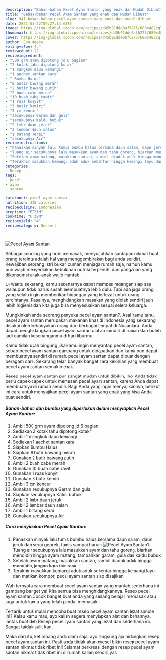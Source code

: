```yaml
---
description: "Bahan-bahan Pecel Ayam Santan yang enak dan Mudah Dibuat"
title: "Bahan-bahan Pecel Ayam Santan yang enak dan Mudah Dibuat"
slug: 941-bahan-bahan-pecel-ayam-santan-yang-enak-dan-mudah-dibuat
date: 2021-05-22T09:27:14.687Z
image: https://img-global.cpcdn.com/recipes/d45b91dde0af6275/680x482cq70/pecel-ayam-santan-foto-resep-utama.jpg
thumbnail: https://img-global.cpcdn.com/recipes/d45b91dde0af6275/680x482cq70/pecel-ayam-santan-foto-resep-utama.jpg
cover: https://img-global.cpcdn.com/recipes/d45b91dde0af6275/680x482cq70/pecel-ayam-santan-foto-resep-utama.jpg
author: Eva Reese
ratingvalue: 4.4
reviewcount: 12
recipeingredient:
- "500 grm ayam dipotong jd 6 bagian"
- "2 kotak tahu dipotong kotak"
- "1 mangkok daun kemangi"
- "1 aachet santan kara"
- " Bumbu Halus"
- "8 butir bawang merah"
- "2 butir bawang putih"
- "2 buah cabe merah"
- "10 buah cabe rawit"
- "1 ruas kunyit"
- "3 butir kemiri"
- "3 cm kencur"
- "secukupnya Garam dan gula"
- "secukupnya Kaldu bubuk"
- "2 lmbr daun jeruk"
- "2 lembar daun salam"
- "1 batang serai"
- "secukupnya Air"
recipeinstructions:
- "Panaskan minyak lalu tumis bumbu halus bersama daun salam, daun jeruk dan serai geprek, tumis sampai harum"
- "Tuang air secukupnya lalu masukkan ayam dan tahu goreng, biarkan mendidih hingga ayam matang, tambahkan garam, gula dan kaldu bubuk"
- "Setelah ayam matang, masukkan santan, sambil diaduk aduk hingga mendidih, jangan lupa test rasa"
- "Terakhir masukkan kemangi aduk aduk sebentar hingga kemangi layu dan matikan kompor, pecel ayam santan siap disajikan"
categories:
- Resep
tags:
- pecel
- ayam
- santan

katakunci: pecel ayam santan 
nutrition: 135 calories
recipecuisine: Indonesian
preptime: "PT21M"
cooktime: "PT38M"
recipeyield: "4"
recipecategory: Dessert

---
```



![Pecel Ayam Santan](https://img-global.cpcdn.com/recipes/d45b91dde0af6275/680x482cq70/pecel-ayam-santan-foto-resep-utama.jpg)

Sebagai seorang yang hobi memasak, menyuguhkan santapan nikmat buat orang tercinta adalah hal yang menggembirakan bagi anda sendiri. Kewajiban seorang istri bukan cuman menjaga rumah saja, namun kamu pun wajib menyediakan kebutuhan nutrisi terpenuhi dan panganan yang dikonsumsi anak-anak wajib mantab.

Di waktu  sekarang, kamu sebenarnya dapat membeli hidangan siap saji walaupun tidak harus susah membuatnya lebih dulu. Tapi ada juga orang yang selalu ingin memberikan hidangan yang terlezat untuk orang tercintanya. Pasalnya, menghidangkan masakan yang diolah sendiri jauh lebih higienis dan kita juga bisa menyesuaikan sesuai selera keluarga. 



Mungkinkah anda seorang penyuka pecel ayam santan?. Asal kamu tahu, pecel ayam santan merupakan makanan khas di Indonesia yang sekarang disukai oleh kebanyakan orang dari berbagai tempat di Nusantara. Anda dapat menghidangkan pecel ayam santan olahan sendiri di rumah dan boleh jadi camilan kesenanganmu di hari liburmu.

Kamu tidak usah bingung jika kamu ingin menyantap pecel ayam santan, sebab pecel ayam santan gampang untuk didapatkan dan kamu pun dapat membuatnya sendiri di rumah. pecel ayam santan dapat dibuat dengan beragam cara. Sekarang telah banyak banget cara kekinian yang membuat pecel ayam santan semakin enak.

Resep pecel ayam santan pun sangat mudah untuk dibikin, lho. Anda tidak perlu capek-capek untuk memesan pecel ayam santan, karena Anda dapat membuatnya di rumah sendiri. Bagi Anda yang ingin menyajikannya, berikut ini cara untuk menyajikan pecel ayam santan yang enak yang bisa Anda buat sendiri.

<!--inarticleads1-->

##### Bahan-bahan dan bumbu yang diperlukan dalam menyiapkan Pecel Ayam Santan:

1. Ambil 500 grm ayam dipotong jd 6 bagian
1. Sediakan 2 kotak tahu dipotong kotak&#34;
1. Ambil 1 mangkok daun kemangi
1. Sediakan 1 aachet santan kara
1. Siapkan  Bumbu Halus
1. Siapkan 8 butir bawang merah
1. Gunakan 2 butir bawang putih
1. Ambil 2 buah cabe merah
1. Gunakan 10 buah cabe rawit
1. Gunakan 1 ruas kunyit
1. Gunakan 3 butir kemiri
1. Ambil 3 cm kencur
1. Gunakan secukupnya Garam dan gula
1. Siapkan secukupnya Kaldu bubuk
1. Ambil 2 lmbr daun jeruk
1. Ambil 2 lembar daun salam
1. Ambil 1 batang serai
1. Gunakan secukupnya Air




<!--inarticleads2-->

##### Cara menyiapkan Pecel Ayam Santan:

1. Panaskan minyak lalu tumis bumbu halus bersama daun salam, daun jeruk dan serai geprek, tumis sampai harum
<img src="https://img-global.cpcdn.com/steps/4e13d9b7dbcb5071/160x128cq70/pecel-ayam-santan-langkah-memasak-1-foto.jpg" alt="Pecel Ayam Santan">1. Tuang air secukupnya lalu masukkan ayam dan tahu goreng, biarkan mendidih hingga ayam matang, tambahkan garam, gula dan kaldu bubuk
1. Setelah ayam matang, masukkan santan, sambil diaduk aduk hingga mendidih, jangan lupa test rasa
1. Terakhir masukkan kemangi aduk aduk sebentar hingga kemangi layu dan matikan kompor, pecel ayam santan siap disajikan




Wah ternyata cara membuat pecel ayam santan yang mantab sederhana ini gampang banget ya! Kita semua bisa menghidangkannya. Resep pecel ayam santan Cocok banget buat anda yang sedang belajar memasak atau juga untuk kamu yang telah pandai memasak.

Tertarik untuk mulai mencoba buat resep pecel ayam santan lezat simple ini? Kalau kamu mau, ayo kalian segera menyiapkan alat dan bahannya, lantas buat deh Resep pecel ayam santan yang lezat dan sederhana ini. Sangat taidak sulit kan. 

Maka dari itu, ketimbang anda diam saja, ayo langsung aja hidangkan resep pecel ayam santan ini. Pasti anda tiidak akan nyesel bikin resep pecel ayam santan nikmat tidak ribet ini! Selamat berkreasi dengan resep pecel ayam santan nikmat tidak ribet ini di rumah kalian sendiri,ya!.

